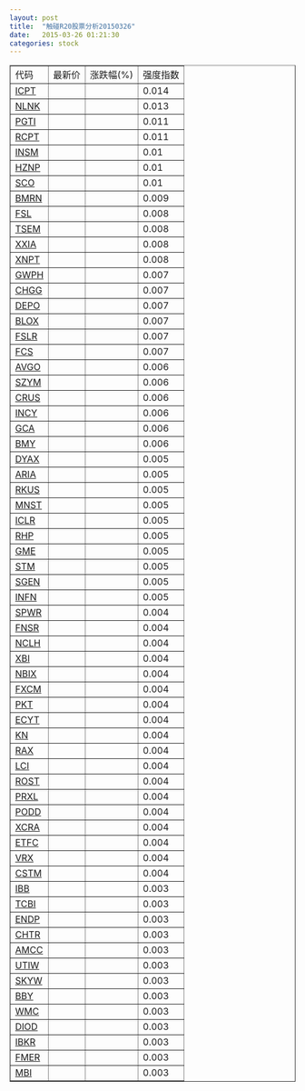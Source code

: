 ```yaml
---
layout: post
title:  "触碰R20股票分析20150326"
date:   2015-03-26 01:21:30
categories: stock
---
```

<script type="text/javascript">
var stockList = []
stockList.push('gb_icpt');
stockList.push('gb_nlnk');
stockList.push('gb_pgti');
stockList.push('gb_rcpt');
stockList.push('gb_insm');
stockList.push('gb_hznp');
stockList.push('gb_sco');
stockList.push('gb_bmrn');
stockList.push('gb_fsl');
stockList.push('gb_tsem');
stockList.push('gb_xxia');
stockList.push('gb_xnpt');
stockList.push('gb_gwph');
stockList.push('gb_chgg');
stockList.push('gb_depo');
stockList.push('gb_blox');
stockList.push('gb_fslr');
stockList.push('gb_fcs');
stockList.push('gb_avgo');
stockList.push('gb_szym');
stockList.push('gb_crus');
stockList.push('gb_incy');
stockList.push('gb_gca');
stockList.push('gb_bmy');
stockList.push('gb_dyax');
stockList.push('gb_aria');
stockList.push('gb_rkus');
stockList.push('gb_mnst');
stockList.push('gb_iclr');
stockList.push('gb_rhp');
stockList.push('gb_gme');
stockList.push('gb_stm');
stockList.push('gb_sgen');
stockList.push('gb_infn');
stockList.push('gb_spwr');
stockList.push('gb_fnsr');
stockList.push('gb_nclh');
stockList.push('gb_xbi');
stockList.push('gb_nbix');
stockList.push('gb_fxcm');
stockList.push('gb_pkt');
stockList.push('gb_ecyt');
stockList.push('gb_kn');
stockList.push('gb_rax');
stockList.push('gb_lci');
stockList.push('gb_rost');
stockList.push('gb_prxl');
stockList.push('gb_podd');
stockList.push('gb_xcra');
stockList.push('gb_etfc');
stockList.push('gb_vrx');
stockList.push('gb_cstm');
stockList.push('gb_ibb');
stockList.push('gb_tcbi');
stockList.push('gb_endp');
stockList.push('gb_chtr');
stockList.push('gb_amcc');
stockList.push('gb_utiw');
stockList.push('gb_skyw');
stockList.push('gb_bby');
stockList.push('gb_wmc');
stockList.push('gb_diod');
stockList.push('gb_ibkr');
stockList.push('gb_fmer');
stockList.push('gb_mbi');
</script>

<table border="1">
 <tr>
 <td>代码</td>
  <td>最新价</td>
  <td>涨跌幅(%)</td>
 <td>强度指数</td>
</tr>
  <tr id="icpt"><td><a href="http://stock.finance.sina.com.cn/usstock/quotes/ICPT.html" target="_blank">ICPT</a></td><td></td><td></td><td>0.014</td></tr>
  <tr id="nlnk"><td><a href="http://stock.finance.sina.com.cn/usstock/quotes/NLNK.html" target="_blank">NLNK</a></td><td></td><td></td><td>0.013</td></tr>
  <tr id="pgti"><td><a href="http://stock.finance.sina.com.cn/usstock/quotes/PGTI.html" target="_blank">PGTI</a></td><td></td><td></td><td>0.011</td></tr>
  <tr id="rcpt"><td><a href="http://stock.finance.sina.com.cn/usstock/quotes/RCPT.html" target="_blank">RCPT</a></td><td></td><td></td><td>0.011</td></tr>
  <tr id="insm"><td><a href="http://stock.finance.sina.com.cn/usstock/quotes/INSM.html" target="_blank">INSM</a></td><td></td><td></td><td>0.01</td></tr>
  <tr id="hznp"><td><a href="http://stock.finance.sina.com.cn/usstock/quotes/HZNP.html" target="_blank">HZNP</a></td><td></td><td></td><td>0.01</td></tr>
  <tr id="sco"><td><a href="http://stock.finance.sina.com.cn/usstock/quotes/SCO.html" target="_blank">SCO</a></td><td></td><td></td><td>0.01</td></tr>
  <tr id="bmrn"><td><a href="http://stock.finance.sina.com.cn/usstock/quotes/BMRN.html" target="_blank">BMRN</a></td><td></td><td></td><td>0.009</td></tr>
  <tr id="fsl"><td><a href="http://stock.finance.sina.com.cn/usstock/quotes/FSL.html" target="_blank">FSL</a></td><td></td><td></td><td>0.008</td></tr>
  <tr id="tsem"><td><a href="http://stock.finance.sina.com.cn/usstock/quotes/TSEM.html" target="_blank">TSEM</a></td><td></td><td></td><td>0.008</td></tr>
  <tr id="xxia"><td><a href="http://stock.finance.sina.com.cn/usstock/quotes/XXIA.html" target="_blank">XXIA</a></td><td></td><td></td><td>0.008</td></tr>
  <tr id="xnpt"><td><a href="http://stock.finance.sina.com.cn/usstock/quotes/XNPT.html" target="_blank">XNPT</a></td><td></td><td></td><td>0.008</td></tr>
  <tr id="gwph"><td><a href="http://stock.finance.sina.com.cn/usstock/quotes/GWPH.html" target="_blank">GWPH</a></td><td></td><td></td><td>0.007</td></tr>
  <tr id="chgg"><td><a href="http://stock.finance.sina.com.cn/usstock/quotes/CHGG.html" target="_blank">CHGG</a></td><td></td><td></td><td>0.007</td></tr>
  <tr id="depo"><td><a href="http://stock.finance.sina.com.cn/usstock/quotes/DEPO.html" target="_blank">DEPO</a></td><td></td><td></td><td>0.007</td></tr>
  <tr id="blox"><td><a href="http://stock.finance.sina.com.cn/usstock/quotes/BLOX.html" target="_blank">BLOX</a></td><td></td><td></td><td>0.007</td></tr>
  <tr id="fslr"><td><a href="http://stock.finance.sina.com.cn/usstock/quotes/FSLR.html" target="_blank">FSLR</a></td><td></td><td></td><td>0.007</td></tr>
  <tr id="fcs"><td><a href="http://stock.finance.sina.com.cn/usstock/quotes/FCS.html" target="_blank">FCS</a></td><td></td><td></td><td>0.007</td></tr>
  <tr id="avgo"><td><a href="http://stock.finance.sina.com.cn/usstock/quotes/AVGO.html" target="_blank">AVGO</a></td><td></td><td></td><td>0.006</td></tr>
  <tr id="szym"><td><a href="http://stock.finance.sina.com.cn/usstock/quotes/SZYM.html" target="_blank">SZYM</a></td><td></td><td></td><td>0.006</td></tr>
  <tr id="crus"><td><a href="http://stock.finance.sina.com.cn/usstock/quotes/CRUS.html" target="_blank">CRUS</a></td><td></td><td></td><td>0.006</td></tr>
  <tr id="incy"><td><a href="http://stock.finance.sina.com.cn/usstock/quotes/INCY.html" target="_blank">INCY</a></td><td></td><td></td><td>0.006</td></tr>
  <tr id="gca"><td><a href="http://stock.finance.sina.com.cn/usstock/quotes/GCA.html" target="_blank">GCA</a></td><td></td><td></td><td>0.006</td></tr>
  <tr id="bmy"><td><a href="http://stock.finance.sina.com.cn/usstock/quotes/BMY.html" target="_blank">BMY</a></td><td></td><td></td><td>0.006</td></tr>
  <tr id="dyax"><td><a href="http://stock.finance.sina.com.cn/usstock/quotes/DYAX.html" target="_blank">DYAX</a></td><td></td><td></td><td>0.005</td></tr>
  <tr id="aria"><td><a href="http://stock.finance.sina.com.cn/usstock/quotes/ARIA.html" target="_blank">ARIA</a></td><td></td><td></td><td>0.005</td></tr>
  <tr id="rkus"><td><a href="http://stock.finance.sina.com.cn/usstock/quotes/RKUS.html" target="_blank">RKUS</a></td><td></td><td></td><td>0.005</td></tr>
  <tr id="mnst"><td><a href="http://stock.finance.sina.com.cn/usstock/quotes/MNST.html" target="_blank">MNST</a></td><td></td><td></td><td>0.005</td></tr>
  <tr id="iclr"><td><a href="http://stock.finance.sina.com.cn/usstock/quotes/ICLR.html" target="_blank">ICLR</a></td><td></td><td></td><td>0.005</td></tr>
  <tr id="rhp"><td><a href="http://stock.finance.sina.com.cn/usstock/quotes/RHP.html" target="_blank">RHP</a></td><td></td><td></td><td>0.005</td></tr>
  <tr id="gme"><td><a href="http://stock.finance.sina.com.cn/usstock/quotes/GME.html" target="_blank">GME</a></td><td></td><td></td><td>0.005</td></tr>
  <tr id="stm"><td><a href="http://stock.finance.sina.com.cn/usstock/quotes/STM.html" target="_blank">STM</a></td><td></td><td></td><td>0.005</td></tr>
  <tr id="sgen"><td><a href="http://stock.finance.sina.com.cn/usstock/quotes/SGEN.html" target="_blank">SGEN</a></td><td></td><td></td><td>0.005</td></tr>
  <tr id="infn"><td><a href="http://stock.finance.sina.com.cn/usstock/quotes/INFN.html" target="_blank">INFN</a></td><td></td><td></td><td>0.005</td></tr>
  <tr id="spwr"><td><a href="http://stock.finance.sina.com.cn/usstock/quotes/SPWR.html" target="_blank">SPWR</a></td><td></td><td></td><td>0.004</td></tr>
  <tr id="fnsr"><td><a href="http://stock.finance.sina.com.cn/usstock/quotes/FNSR.html" target="_blank">FNSR</a></td><td></td><td></td><td>0.004</td></tr>
  <tr id="nclh"><td><a href="http://stock.finance.sina.com.cn/usstock/quotes/NCLH.html" target="_blank">NCLH</a></td><td></td><td></td><td>0.004</td></tr>
  <tr id="xbi"><td><a href="http://stock.finance.sina.com.cn/usstock/quotes/XBI.html" target="_blank">XBI</a></td><td></td><td></td><td>0.004</td></tr>
  <tr id="nbix"><td><a href="http://stock.finance.sina.com.cn/usstock/quotes/NBIX.html" target="_blank">NBIX</a></td><td></td><td></td><td>0.004</td></tr>
  <tr id="fxcm"><td><a href="http://stock.finance.sina.com.cn/usstock/quotes/FXCM.html" target="_blank">FXCM</a></td><td></td><td></td><td>0.004</td></tr>
  <tr id="pkt"><td><a href="http://stock.finance.sina.com.cn/usstock/quotes/PKT.html" target="_blank">PKT</a></td><td></td><td></td><td>0.004</td></tr>
  <tr id="ecyt"><td><a href="http://stock.finance.sina.com.cn/usstock/quotes/ECYT.html" target="_blank">ECYT</a></td><td></td><td></td><td>0.004</td></tr>
  <tr id="kn"><td><a href="http://stock.finance.sina.com.cn/usstock/quotes/KN.html" target="_blank">KN</a></td><td></td><td></td><td>0.004</td></tr>
  <tr id="rax"><td><a href="http://stock.finance.sina.com.cn/usstock/quotes/RAX.html" target="_blank">RAX</a></td><td></td><td></td><td>0.004</td></tr>
  <tr id="lci"><td><a href="http://stock.finance.sina.com.cn/usstock/quotes/LCI.html" target="_blank">LCI</a></td><td></td><td></td><td>0.004</td></tr>
  <tr id="rost"><td><a href="http://stock.finance.sina.com.cn/usstock/quotes/ROST.html" target="_blank">ROST</a></td><td></td><td></td><td>0.004</td></tr>
  <tr id="prxl"><td><a href="http://stock.finance.sina.com.cn/usstock/quotes/PRXL.html" target="_blank">PRXL</a></td><td></td><td></td><td>0.004</td></tr>
  <tr id="podd"><td><a href="http://stock.finance.sina.com.cn/usstock/quotes/PODD.html" target="_blank">PODD</a></td><td></td><td></td><td>0.004</td></tr>
  <tr id="xcra"><td><a href="http://stock.finance.sina.com.cn/usstock/quotes/XCRA.html" target="_blank">XCRA</a></td><td></td><td></td><td>0.004</td></tr>
  <tr id="etfc"><td><a href="http://stock.finance.sina.com.cn/usstock/quotes/ETFC.html" target="_blank">ETFC</a></td><td></td><td></td><td>0.004</td></tr>
  <tr id="vrx"><td><a href="http://stock.finance.sina.com.cn/usstock/quotes/VRX.html" target="_blank">VRX</a></td><td></td><td></td><td>0.004</td></tr>
  <tr id="cstm"><td><a href="http://stock.finance.sina.com.cn/usstock/quotes/CSTM.html" target="_blank">CSTM</a></td><td></td><td></td><td>0.004</td></tr>
  <tr id="ibb"><td><a href="http://stock.finance.sina.com.cn/usstock/quotes/IBB.html" target="_blank">IBB</a></td><td></td><td></td><td>0.003</td></tr>
  <tr id="tcbi"><td><a href="http://stock.finance.sina.com.cn/usstock/quotes/TCBI.html" target="_blank">TCBI</a></td><td></td><td></td><td>0.003</td></tr>
  <tr id="endp"><td><a href="http://stock.finance.sina.com.cn/usstock/quotes/ENDP.html" target="_blank">ENDP</a></td><td></td><td></td><td>0.003</td></tr>
  <tr id="chtr"><td><a href="http://stock.finance.sina.com.cn/usstock/quotes/CHTR.html" target="_blank">CHTR</a></td><td></td><td></td><td>0.003</td></tr>
  <tr id="amcc"><td><a href="http://stock.finance.sina.com.cn/usstock/quotes/AMCC.html" target="_blank">AMCC</a></td><td></td><td></td><td>0.003</td></tr>
  <tr id="utiw"><td><a href="http://stock.finance.sina.com.cn/usstock/quotes/UTIW.html" target="_blank">UTIW</a></td><td></td><td></td><td>0.003</td></tr>
  <tr id="skyw"><td><a href="http://stock.finance.sina.com.cn/usstock/quotes/SKYW.html" target="_blank">SKYW</a></td><td></td><td></td><td>0.003</td></tr>
  <tr id="bby"><td><a href="http://stock.finance.sina.com.cn/usstock/quotes/BBY.html" target="_blank">BBY</a></td><td></td><td></td><td>0.003</td></tr>
  <tr id="wmc"><td><a href="http://stock.finance.sina.com.cn/usstock/quotes/WMC.html" target="_blank">WMC</a></td><td></td><td></td><td>0.003</td></tr>
  <tr id="diod"><td><a href="http://stock.finance.sina.com.cn/usstock/quotes/DIOD.html" target="_blank">DIOD</a></td><td></td><td></td><td>0.003</td></tr>
  <tr id="ibkr"><td><a href="http://stock.finance.sina.com.cn/usstock/quotes/IBKR.html" target="_blank">IBKR</a></td><td></td><td></td><td>0.003</td></tr>
  <tr id="fmer"><td><a href="http://stock.finance.sina.com.cn/usstock/quotes/FMER.html" target="_blank">FMER</a></td><td></td><td></td><td>0.003</td></tr>
  <tr id="mbi"><td><a href="http://stock.finance.sina.com.cn/usstock/quotes/MBI.html" target="_blank">MBI</a></td><td></td><td></td><td>0.003</td></tr>
</table>
